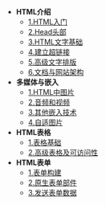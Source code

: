 - **HTML介绍**
  - [1.HTML入门](FrontEnd/HTML/HTML入门.md)
  - [2.Head头部](FrontEnd/HTML/2.Head头部.md)
  - [3.HTML文字基础](FrontEnd/HTML/3.HTML文字基础.md)
  - [4.建立超链接](FrontEnd/HTML/4.建立超链接.md)
  - [5.高级文字排版](FrontEnd/HTML/5.高级文字排版.md)
  - [6.文档与网站架构](FrontEnd/HTML/6.文档与网站架构.md)
- **多媒体与嵌入**
  - [1.HTML中图片](FrontEnd/HTML/1.HTML中图片.md)
  - [2.音频和视频](FrontEnd/HTML/2.音频和视频.md)
  - [3.其他嵌入技术](FrontEnd/HTML/3.其他嵌入技术.md)
  - [4.自适图片](FrontEnd/HTML/4.自适图片.md)
- **HTML表格**
  - [1.表格基础](FrontEnd/HTML/1.表格基础.md)
  - [2.高级表格及可访问性](FrontEnd/HTML/2.高级表格及可访问性.md)
- **HTML表单**
  - [1.表单构建](FrontEnd/HTML/1.表单构建.md)
  - [2.原生表单部件](FrontEnd/HTML/2.原生表单部件.md)
  - [3.发送表单数据](FrontEnd/HTML/3.发送表单数据.md)